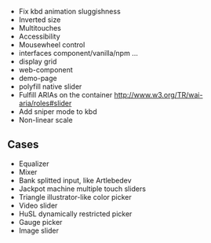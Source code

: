 * Fix kbd animation sluggishness
* Inverted size
* Multitouches
* Accessibility
* Mousewheel control
* interfaces component/vanilla/npm ...
* display grid
* web-component
* demo-page
* polyfill native slider
* Fulfill ARIAs on the container http://www.w3.org/TR/wai-aria/roles#slider
* Add sniper mode to kbd
* Non-linear scale

## Cases

* Equalizer
* Mixer
* Bank splitted input, like Artlebedev
* Jackpot machine multiple touch sliders
* Triangle illustrator-like color picker
* Video slider
* HuSL dynamically restricted picker
* Gauge picker
* Image slider